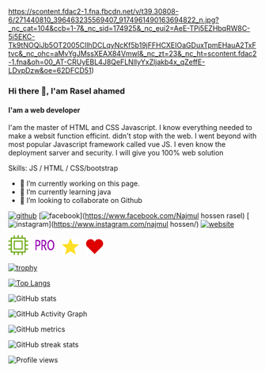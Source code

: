 https://scontent.fdac2-1.fna.fbcdn.net/v/t39.30808-6/271440810_396463235569407_9174961490163694822_n.jpg?_nc_cat=104&ccb=1-7&_nc_sid=174925&_nc_eui2=AeE-TPi5EZHbqRW8C-5i5EKC-Tk9tNOQiJb5OT2005CIlhDCLqyNcKf5b19jFFHCXEIOaGDuxTpmEHauA2TxFtvc&_nc_ohc=aMvYgJMssXEAX84Vmwl&_nc_zt=23&_nc_ht=scontent.fdac2-1.fna&oh=00_AT-CRUyEBL4J8QeFLNlIyYxZljakb4x_qZeffE-LDvpDzw&oe=62DFCD51)
### Hi there 👋, I'am Rasel ahamed
#### I'am a web developer

I'am the master of HTML and CSS Javascript. I know everything needed to make a websit function efficint. didn't stop with the web. I went beyond with most popular Javascript framework called vue JS. I even know the deployment sarver and security. I will give you 100% web solution

Skills: JS / HTML / CSS/bootstrap

- 🔭 I’m currently working on this page. 
- 🌱 I’m currently learning java 
- 👯 I’m looking to collaborate on Github 


[<img src='https://cdn.jsdelivr.net/npm/simple-icons@3.0.1/icons/github.svg' alt='github' height='40'>](https://github.com/raselahamed2)  [<img src='https://cdn.jsdelivr.net/npm/simple-icons@3.0.1/icons/facebook.svg' alt='facebook' height='40'>](https://www.facebook.com/Najmul hossen rasel)  [<img src='https://cdn.jsdelivr.net/npm/simple-icons@3.0.1/icons/instagram.svg' alt='instagram' height='40'>](https://www.instagram.com/najmul hossen/)  [<img src='https://cdn.jsdelivr.net/npm/simple-icons@3.0.1/icons/icloud.svg' alt='website' height='40'>](https://raselahamed2.github.io/First_Website-2/)  

<a href='https://docs.github.com/en/developers'><img src='https://raw.githubusercontent.com/acervenky/animated-github-badges/master/assets/devbadge.gif' width='40' height='40'></a> <a href='https://github.com/pricing'><img src='https://raw.githubusercontent.com/acervenky/animated-github-badges/master/assets/pro.gif' width='40' height='40'></a> <a href='https://stars.github.com/'><img src='https://raw.githubusercontent.com/acervenky/animated-github-badges/master/assets/starbadge.gif' width='35' height='35'></a> <a href='https://docs.github.com/en/github/supporting-the-open-source-community-with-github-sponsors'><img src='https://raw.githubusercontent.com/acervenky/animated-github-badges/master/assets/sponsorbadge.gif' width='35' height='35'></a> 

[![trophy](https://github-profile-trophy.vercel.app/?username=raselahamed2)](https://github.com/ryo-ma/github-profile-trophy)

[![Top Langs](https://github-readme-stats.vercel.app/api/top-langs/?username=raselahamed2)](https://github.com/anuraghazra/github-readme-stats)

![GitHub stats](https://github-readme-stats.vercel.app/api?username=raselahamed2&show_icons=true)  

![GitHub Activity Graph](https://activity-graph.herokuapp.com/graph?username=raselahamed2)  

![GitHub metrics](https://metrics.lecoq.io/raselahamed2)  

![GitHub streak stats](https://github-readme-streak-stats.herokuapp.com/?user=raselahamed2)  

![Profile views](https://gpvc.arturio.dev/raselahamed2)  

